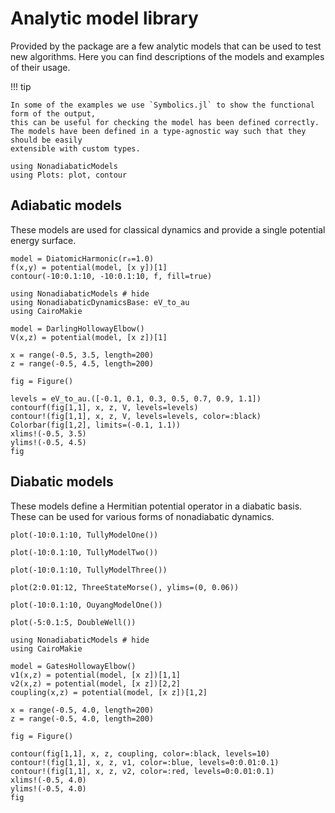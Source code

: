 # Analytic model library

Provided by the package are a few analytic models that can be used to test new
algorithms. Here you can find descriptions of the models and examples of their usage. 

!!! tip

    In some of the examples we use `Symbolics.jl` to show the functional form of the output,
    this can be useful for checking the model has been defined correctly.
    The models have been defined in a type-agnostic way such that they should be easily
    extensible with custom types.

```@setup model
using NonadiabaticModels
using Plots: plot, contour
```

## Adiabatic models
These models are used for classical dynamics and provide a single potential energy surface.

```@example model
model = DiatomicHarmonic(r₀=1.0)
f(x,y) = potential(model, [x y])[1]
contour(-10:0.1:10, -10:0.1:10, f, fill=true)
```

```@example
using NonadiabaticModels # hide
using NonadiabaticDynamicsBase: eV_to_au
using CairoMakie

model = DarlingHollowayElbow()
V(x,z) = potential(model, [x z])[1]

x = range(-0.5, 3.5, length=200)
z = range(-0.5, 4.5, length=200)

fig = Figure()

levels = eV_to_au.([-0.1, 0.1, 0.3, 0.5, 0.7, 0.9, 1.1])
contourf(fig[1,1], x, z, V, levels=levels)
contour!(fig[1,1], x, z, V, levels=levels, color=:black)
Colorbar(fig[1,2], limits=(-0.1, 1.1))
xlims!(-0.5, 3.5)
ylims!(-0.5, 4.5)
fig
```

## Diabatic models
These models define a Hermitian potential operator in a diabatic basis.
These can be used for various forms of nonadiabatic dynamics.
```@example model
plot(-10:0.1:10, TullyModelOne())
```
```@example model
plot(-10:0.1:10, TullyModelTwo())
```
```@example model
plot(-10:0.1:10, TullyModelThree())
```
```@example model
plot(2:0.01:12, ThreeStateMorse(), ylims=(0, 0.06))
```
```@example model
plot(-10:0.1:10, OuyangModelOne())
```
```@example model
plot(-5:0.1:5, DoubleWell())
```
```@example
using NonadiabaticModels # hide
using CairoMakie

model = GatesHollowayElbow()
v1(x,z) = potential(model, [x z])[1,1]
v2(x,z) = potential(model, [x z])[2,2]
coupling(x,z) = potential(model, [x z])[1,2]

x = range(-0.5, 4.0, length=200)
z = range(-0.5, 4.0, length=200)

fig = Figure()

contour(fig[1,1], x, z, coupling, color=:black, levels=10)
contour!(fig[1,1], x, z, v1, color=:blue, levels=0:0.01:0.1)
contour!(fig[1,1], x, z, v2, color=:red, levels=0:0.01:0.1)
xlims!(-0.5, 4.0)
ylims!(-0.5, 4.0)
fig
```
